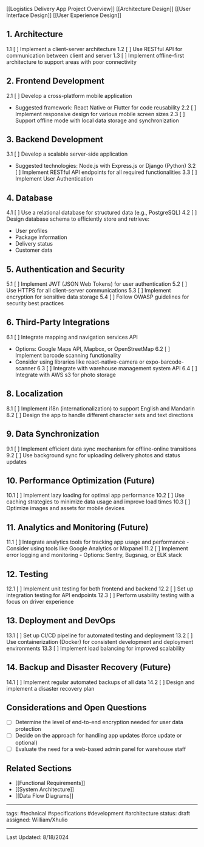 
[[Logistics Delivery App Project Overview]]
[[Architecture Design]]
[[User Interface Design]]
[[User Experience Design]]
## 1. Architecture

1.1 [ ] Implement a client-server architecture
1.2 [ ] Use RESTful API for communication between client and server
1.3 [ ] Implement offline-first architecture to support areas with poor connectivity

## 2. Frontend Development

2.1 [ ] Develop a cross-platform mobile application
   - Suggested framework: React Native or Flutter for code reusability
2.2 [ ] Implement responsive design for various mobile screen sizes
2.3 [ ] Support offline mode with local data storage and synchronization

## 3. Backend Development

3.1 [ ] Develop a scalable server-side application
   - Suggested technologies: Node.js with Express.js or Django (Python)
3.2 [ ] Implement RESTful API endpoints for all required functionalities
3.3 [ ] Implement User Authentication

## 4. Database

4.1 [ ] Use a relational database for structured data (e.g., PostgreSQL)
4.2 [ ] Design database schema to efficiently store and retrieve:
   - User profiles
   - Package information
   - Delivery status
   - Customer data
## 5. Authentication and Security

5.1 [ ] Implement JWT (JSON Web Tokens) for user authentication
5.2 [ ] Use HTTPS for all client-server communications
5.3 [ ] Implement encryption for sensitive data storage
5.4 [ ] Follow OWASP guidelines for security best practices

## 6. Third-Party Integrations

6.1 [ ] Integrate mapping and navigation services API
   - Options: Google Maps API, Mapbox, or OpenStreetMap
6.2 [ ] Implement barcode scanning functionality
   - Consider using libraries like react-native-camera or expo-barcode-scanner
6.3 [ ] Integrate with warehouse management system API
6.4 [ ] Integrate with AWS s3 for photo storage

## 8. Localization

8.1 [ ] Implement i18n (internationalization) to support English and Mandarin
8.2 [ ] Design the app to handle different character sets and text directions

## 9. Data Synchronization

9.1 [ ] Implement efficient data sync mechanism for offline-online transitions
9.2 [ ] Use background sync for uploading delivery photos and status updates

## 10. Performance Optimization (Future)

10.1 [ ] Implement lazy loading for optimal app performance
10.2 [ ] Use caching strategies to minimize data usage and improve load times
10.3 [ ] Optimize images and assets for mobile devices

## 11. Analytics and Monitoring (Future)

11.1 [ ] Integrate analytics tools for tracking app usage and performance
    - Consider using tools like Google Analytics or Mixpanel
11.2 [ ] Implement error logging and monitoring
    - Options: Sentry, Bugsnag, or ELK stack

## 12. Testing

12.1 [ ] Implement unit testing for both frontend and backend
12.2 [ ] Set up integration testing for API endpoints
12.3 [ ] Perform usability testing with a focus on driver experience

## 13. Deployment and DevOps

13.1 [ ] Set up CI/CD pipeline for automated testing and deployment
13.2 [ ] Use containerization (Docker) for consistent development and deployment environments
13.3 [ ] Implement load balancing for improved scalability

## 14. Backup and Disaster Recovery (Future)

14.1 [ ] Implement regular automated backups of all data
14.2 [ ] Design and implement a disaster recovery plan

## Considerations and Open Questions

- [ ] Determine the level of end-to-end encryption needed for user data protection
- [ ] Decide on the approach for handling app updates (force update or optional)
- [ ] Evaluate the need for a web-based admin panel for warehouse staff

## Related Sections
- [[Functional Requirements]]
- [[System Architecture]]
- [[Data Flow Diagrams]]

---

tags: #technical #specifications #development #architecture
status: draft
assigned: William/Xhulio

---
Last Updated: 8/18/2024